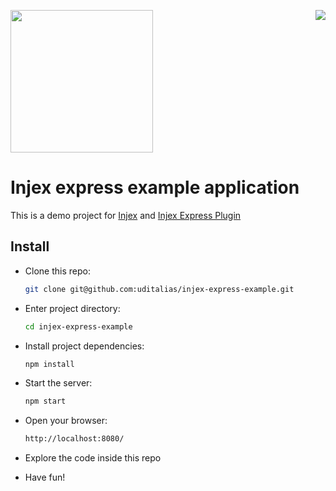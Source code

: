 <img src="https://github.com/uditalias/injex/raw/master/assets/logo.png" width="228" /> <a href="https://github.com/langauge/langauge"><img src="https://badge.langauge.io/uditalias/injex-express-example" align="right" /></a>

# Injex express example application

This is a demo project for [Injex](https://github.com/uditalias/injex) and [Injex Express Plugin](https://github.com/uditalias/injex-express-plugin)

## Install

- Clone this repo:
	```bash
	git clone git@github.com:uditalias/injex-express-example.git
	```

- Enter project directory:
	```bash
	cd injex-express-example
	```

- Install project dependencies:
	```bash
	npm install
	```

- Start the server:
	```bash
	npm start
	```

- Open your browser:
	```bash
	http://localhost:8080/
	```

- Explore the code inside this repo
- Have fun!
